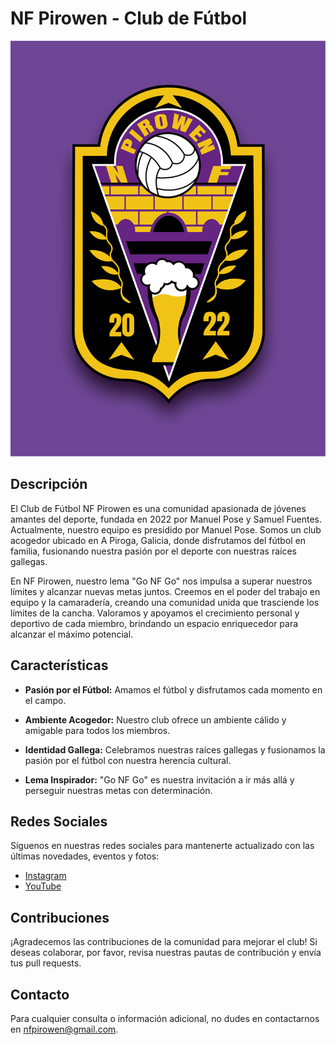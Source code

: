 # NF Pirowen - Club de Fútbol

![Logo del Club NF Pirowen](../photos/escudo_nf.jpg)

## Descripción

El Club de Fútbol NF Pirowen es una comunidad apasionada de jóvenes amantes del deporte, fundada en 2022 por Manuel Pose y Samuel Fuentes. Actualmente, nuestro equipo es presidido por Manuel Pose. Somos un club acogedor ubicado en A Piroga, Galicia, donde disfrutamos del fútbol en familia, fusionando nuestra pasión por el deporte con nuestras raíces gallegas.

En NF Pirowen, nuestro lema "Go NF Go" nos impulsa a superar nuestros límites y alcanzar nuevas metas juntos. Creemos en el poder del trabajo en equipo y la camaradería, creando una comunidad unida que trasciende los límites de la cancha. Valoramos y apoyamos el crecimiento personal y deportivo de cada miembro, brindando un espacio enriquecedor para alcanzar el máximo potencial.

## Características

- **Pasión por el Fútbol:** Amamos el fútbol y disfrutamos cada momento en el campo.

- **Ambiente Acogedor:** Nuestro club ofrece un ambiente cálido y amigable para todos los miembros.

- **Identidad Gallega:** Celebramos nuestras raíces gallegas y fusionamos la pasión por el fútbol con nuestra herencia cultural.

- **Lema Inspirador:** "Go NF Go" es nuestra invitación a ir más allá y perseguir nuestras metas con determinación.

## Redes Sociales

Síguenos en nuestras redes sociales para mantenerte actualizado con las últimas novedades, eventos y fotos:

- [Instagram](https://www.instagram.com/nfpirowen)
- [YouTube](https://www.youtube.com/@NFPirowen/videos)

## Contribuciones

¡Agradecemos las contribuciones de la comunidad para mejorar el club! Si deseas colaborar, por favor, revisa nuestras pautas de contribución y envía tus pull requests.

## Contacto

Para cualquier consulta o información adicional, no dudes en contactarnos en [nfpirowen@gmail.com](mailto:nfpirowen@gmail.com).
